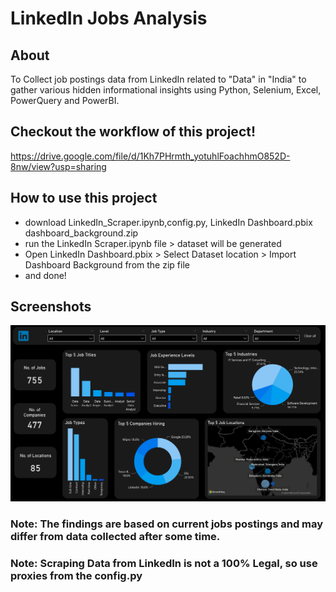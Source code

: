 # LinkedIn Jobs Analysis
## About
To Collect job postings data from LinkedIn related to "Data" in "India" to gather various hidden informational insights using Python, Selenium, Excel, PowerQuery and PowerBI.

## Checkout the workflow of this project!
https://drive.google.com/file/d/1Kh7PHrmth_yotuhlFoachhmO852D-8nw/view?usp=sharing

## How to use this project
- download LinkedIn_Scraper.ipynb,config.py, LinkedIn Dashboard.pbix dashboard_background.zip
- run the LinkedIn Scraper.ipynb file > dataset will be generated
- Open LinkedIn Dashboard.pbix > Select Dataset location > Import Dashboard Background from the zip file
- and done!

## Screenshots
![Alt text](https://github.com/karan-suneja/LinkedIn-Jobs-Analysis/blob/main/Media/dashboard_1.jpg)

### Note: The findings are based on current jobs postings and may differ from data collected after some time.
### Note: Scraping Data from LinkedIn is not a 100% Legal, so use proxies from the config.py
